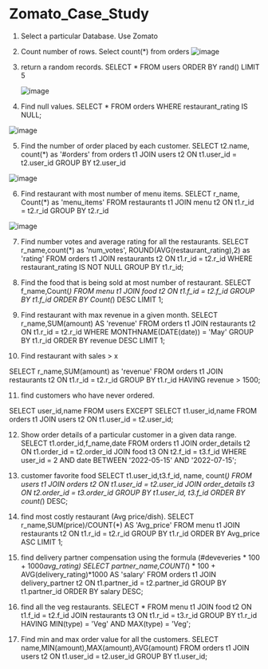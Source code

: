 # Zomato_Case_Study

1.	Select a particular Database.
             Use Zomato
             
             
             
             

2.	Count number of rows.
           Select count(*) from orders
![image](https://user-images.githubusercontent.com/131191068/236327560-6ae3f1bf-56ef-4edf-a604-254e56815b88.png)

 

3.	return a random records.
    SELECT * FROM users
    ORDER BY rand() LIMIT 5
    
    ![image](https://user-images.githubusercontent.com/131191068/236327664-78bdeab4-6d46-4964-9ec8-66f66a916732.png)




 
4.	Find null values.
      SELECT * FROM orders
      WHERE restaurant_rating IS NULL;


![image](https://user-images.githubusercontent.com/131191068/236328328-b9117dd3-dc69-4bf3-81eb-4178f2aba726.png)

 

5.	Find the number of order placed by each customer.
        SELECT t2.name, count(*) as '#orders' from orders t1
        JOIN users t2
       ON t1.user_id = t2.user_id
       GROUP BY t2.user_id
 
 
 ![image](https://user-images.githubusercontent.com/131191068/236328387-4bcce10a-3e18-49e0-930f-b55170d5606b.png)

 

6.	Find restaurant with most number of menu items.
SELECT r_name, Count(*) as 'menu_items' FROM restaurants t1
JOIN menu t2 
ON t1.r_id = t2.r_id
GROUP BY t2.r_id

![image](https://user-images.githubusercontent.com/131191068/236328521-3d900fed-42c0-4e10-aa09-80878d066833.png)


 

7.	Find number votes and average rating for all the restaurants.
SELECT r_name,count(*) as 'num_votes', ROUND(AVG(restaurant_rating),2) as 'rating'
FROM orders t1
JOIN restaurants t2
ON t1.r_id = t2.r_id
WHERE restaurant_rating IS NOT NULL
GROUP BY t1.r_id;
 

8.	Find the food that is being sold at most number of restaurant.
SELECT f_name,Count(*) FROM menu t1
JOIN food t2
ON t1.f_id = t2.f_id
GROUP BY t1.f_id
ORDER BY Count(*) DESC LIMIT 1;

 

9.	Find restaurant with max revenue in a given month.
SELECT r_name,SUM(amount) AS 'revenue' FROM orders t1
JOIN restaurants t2
ON t1.r_id = t2.r_id
WHERE MONTHNAME(DATE(date)) = 'May'
GROUP BY t1.r_id
ORDER BY revenue DESC LIMIT 1;

10.	 Find restaurant with sales > x

SELECT r_name,SUM(amount) as 'revenue' FROM orders t1
JOIN restaurants t2
ON t1.r_id = t2.r_id
GROUP BY t1.r_id
HAVING revenue > 1500;

 

11.	find customers who have never ordered.

SELECT user_id,name FROM users
EXCEPT
SELECT t1.user_id,name FROM orders t1
JOIN users t2
ON t1.user_id = t2.user_id;

 

12.	Show order details of a particular customer in a given data range.
SELECT t1.order_id,f_name,date FROM orders t1
JOIN order_details t2
ON t1.order_id = t2.order_id
JOIN food t3
ON t2.f_id = t3.f_id
WHERE user_id = 2  AND date BETWEEN '2022-05-15' AND '2022-07-15';

13.	customer favorite food
SELECT t1.user_id,t3.f_id, name, count(*) FROM users t1
JOIN orders t2
ON t1.user_id = t2.user_id
JOIN order_details t3
ON t2.order_id = t3.order_id
GROUP BY t1.user_id, t3.f_id
ORDER BY count(*) DESC;
 

14.	find most costly restaurant (Avg price/dish).
SELECT r_name,SUM(price)/COUNT(*) AS 'Avg_price' FROM menu t1
JOIN restaurants t2
ON t1.r_id = t2.r_id
GROUP BY t1.r_id
ORDER BY Avg_price ASC LIMIT 1;
 

15.	find delivery partner compensation using the formula (#deveveries * 100 + 1000*avg_rating)
SELECT partner_name,COUNT(*) * 100  + AVG(delivery_rating)*1000 AS 'salary'
FROM orders t1
JOIN delivery_partner t2
ON t1.partner_id = t2.partner_id
GROUP BY t1.partner_id
ORDER BY salary DESC;
 

19. find all the veg restaurants.
SELECT * FROM menu t1
JOIN food t2 
ON t1.f_id = t2.f_id
JOIN restaurants t3 
ON t1.r_id = t3.r_id
GROUP BY t1.r_id
HAVING MIN(type) = 'Veg' AND MAX(type) = 'Veg';
 

20. Find min and max order value for all the customers.
SELECT name,MIN(amount),MAX(amount),AVG(amount) FROM orders t1
JOIN users t2
ON t1.user_id = t2.user_id
GROUP BY t1.user_id;

 
